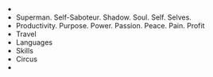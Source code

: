 -
- Superman. Self-Saboteur. Shadow. Soul. Self. Selves.
- Productivity. Purpose. Power. Passion. Peace. Pain. Profit
- Travel
- Languages
- Skills
- Circus
-